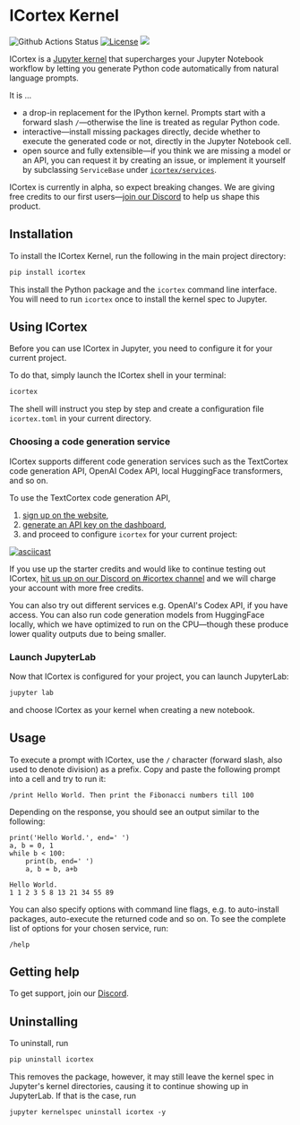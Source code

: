 # ICortex Kernel

![Github Actions Status](https://github.com/textcortex/icortex/workflows/Build/badge.svg)
[![License](https://img.shields.io/github/license/textcortex/icortex.svg?color=blue)](https://github.com/textcortex/icortex/blob/main/LICENSE)
[![](https://dcbadge.vercel.app/api/server/QtfGgKneHX?style=flat)](https://discord.textcortex.com/)

ICortex is a [Jupyter kernel](https://jupyter-client.readthedocs.io/en/latest/kernels.html) that supercharges your Jupyter Notebook workflow by letting you generate Python code automatically from natural language prompts.

It is ...

- a drop-in replacement for the IPython kernel. Prompts start with a forward slash `/`—otherwise the line is treated as regular Python code.
- interactive—install missing packages directly, decide whether to execute the generated code or not, directly in the Jupyter Notebook cell.
- open source and fully extensible—if you think we are missing a model or an API, you can request it by creating an issue, or implement it yourself by subclassing `ServiceBase` under [`icortex/services`](icortex/services).

ICortex is currently in alpha, so expect breaking changes. We are giving free credits to our first users—[join our Discord](https://discord.textcortex.com/) to help us shape this product.

## Installation

To install the ICortex Kernel, run the following in the main project directory:

```sh
pip install icortex
```

This install the Python package and the `icortex` command line interface. You will need to run `icortex` once to install the kernel spec to Jupyter.

## Using ICortex

Before you can use ICortex in Jupyter, you need to configure it for your current project.

To do that, simply launch the ICortex shell in your terminal:

```bash
icortex
```

The shell will instruct you step by step and create a configuration file `icortex.toml` in your current directory.

### Choosing a code generation service

ICortex supports different code generation services such as the TextCortex code generation API, OpenAI Codex API, local HuggingFace transformers, and so on.

To use the TextCortex code generation API,

1. [sign up on the website](https://app.textcortex.com/user/signup),
2. [generate an API key on the dashboard](https://app.textcortex.com/user/dashboard/settings/api-key),
3. and proceed to configure `icortex` for your current project:

[![asciicast](https://asciinema.org/a/sTU1EaGFfi3jdSV8Ih7vulsfT.svg)](https://asciinema.org/a/sTU1EaGFfi3jdSV8Ih7vulsfT)

If you use up the starter credits and would like to continue testing out ICortex, [hit us up on our Discord on #icortex channel](https://discord.textcortex.com) and we will charge your account with more free credits.

You can also try out different services e.g. OpenAI's Codex API, if you have access. You can also run code generation models from HuggingFace locally, which we have optimized to run on the CPU—though these produce lower quality outputs due to being smaller.

### Launch JupyterLab

Now that ICortex is configured for your project, you can launch JupyterLab:

```bash
jupyter lab
```

and choose ICortex as your kernel when creating a new notebook.

## Usage

To execute a prompt with ICortex, use the `/` character (forward slash, also used to denote division) as a prefix. Copy and paste the following prompt into a cell and try to run it:

```
/print Hello World. Then print the Fibonacci numbers till 100
```

Depending on the response, you should see an output similar to the following:

```
print('Hello World.', end=' ')
a, b = 0, 1
while b < 100:
    print(b, end=' ')
    a, b = b, a+b

Hello World.
1 1 2 3 5 8 13 21 34 55 89
```

You can also specify options with command line flags, e.g. to auto-install packages, auto-execute the returned code and so on. To see the complete list of options for your chosen service, run:

```
/help
```

## Getting help

To get support, join our [Discord](https://discord.textcortex.com/).

## Uninstalling

To uninstall, run

```bash
pip uninstall icortex
```

This removes the package, however, it may still leave the kernel spec in Jupyter's kernel directories, causing it to continue showing up in JupyterLab. If that is the case, run

```
jupyter kernelspec uninstall icortex -y
```
